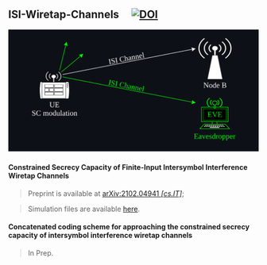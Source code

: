 ## ISI-Wiretap-Channels &nbsp; &nbsp; [![DOI](https://zenodo.org/badge/419676331.svg)](https://zenodo.org/badge/latestdoi/419676331)

![Uplink Transmission in NB-IoT Platforms](https://github.com/arianouri/ISI-Wiretap-Channels/blob/main/%5BSIMULATION_FILES%5D%20Constrained%20Secrecy%20Capacity/_unconstrained_ptp_capacity/nbiot_uplink.svg)

#### Constrained Secrecy Capacity of Finite-Input Intersymbol Interference Wiretap Channels
> Preprint is available at [arXiv:2102.04941 *[cs.IT]*](https://arxiv.org/abs/2102.04941);

> Simulation files are available [here](https://github.com/arianouri/ISI-Wiretap-Channels/tree/main/%5BSIMULATION_FILES%5D%20Constrained%20Secrecy%20Capacity).

#### Concatenated coding scheme for approaching the constrained secrecy capacity of intersymbol interference wiretap channels
> In Prep.
